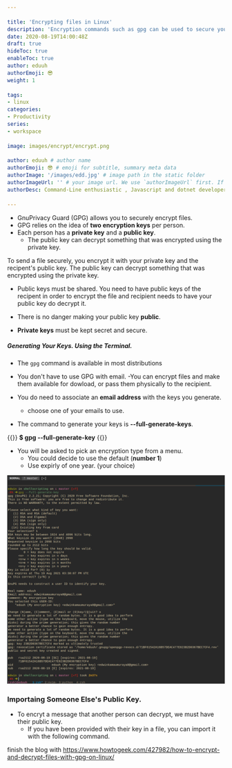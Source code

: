 ```yaml
---

title: 'Encrypting files in Linux'
description: 'Encryption commands such as gpg can be used to secure your most sensitive files on Linux systems.'
date: 2020-08-19T14:00:48Z
draft: true
hideToc: true
enableToc: true
author: eduuh
authorEmoji: 😎
weight: 1

tags:
- linux
categories:
- Productivity
series:
- workspace

image: images/encrypt/encrypt.png

author: eduuh # author name
authorEmoji: 😎 # emoji for subtitle, summary meta data
authorImage: '/images/edd.jpg' # image path in the static folder
authorImageUrl: '' # your image url. We use `authorImageUrl` first. If not set, we use `authorImage`.
authorDesc: Command-Line enthusiastic , Javascript and dotnet developer 

---
```


- GnuPrivacy Guard (GPG) allows you to securely encrypt files.
- GPG relies on the idea of **two encryption keys** per person.
- Each person has a **private key** and a **public key**.
  - The public key can decrypt something that was encrypted using the private key.

To send a file securely, you encrypt it with your private key and the recipent's public key. The public key can decrypt something that was encrypted using the private key.

- Public keys must be shared. You need to have public keys of the recipent in order to encrypt the file and recipient needs to have your public key do decrypt it.

- There is no danger making your public key **public**.
- **Private keys** must be kept secret and secure.

##### Generating Your Keys. Using the Terminal.

- The `gpg` command is available in most distributions
- You don't have to use GPG with email.
  -You can encrypt files and make them available for dowload, or pass them physically to the recipient.

- You do need to associate an **email address** with the keys you generate.

  - choose one of your emails to use.

- The command to generate your keys is **--full-generate-keys**.

{{<boxmd>}}
**\$ gpg --full-generate-key**
{{</boxmd>}}

- You will be asked to pick an encryption type from a menu.
  - You could decide to use the default (**number 1**)
  - Use expirly of one year. (your choice)

![genkey image](/images/encrypt/genkey.png)

### Importaing Someone Else's Public Key.

- To encryt a message that another person can decrypt, we must have their public key.
  - If you have been provided with their key in a file, you can import it with the following command.

finish the blog with
https://www.howtogeek.com/427982/how-to-encrypt-and-decrypt-files-with-gpg-on-linux/
